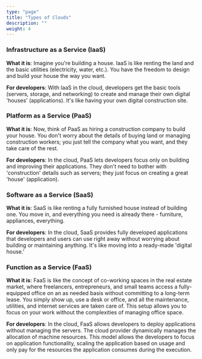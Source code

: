 ```yaml
---
type: "page"
title: "Types of Clouds"
description: ""
weight: 4
---
```


### Infrastructure as a Service (IaaS)

**What it is**: Imagine you're building a house. IaaS is like renting the land and the basic utilities (electricity, water, etc.). You have the freedom to design and build your house the way you want.

**For developers**: With IaaS in the cloud, developers get the basic tools (servers, storage, and networking) to create and manage their own digital 'houses' (applications). It's like having your own digital construction site.

### Platform as a Service (PaaS)

**What it is**: Now, think of PaaS as hiring a construction company to build your house. You don't worry about the details of buying land or managing construction workers; you just tell the company what you want, and they take care of the rest.

**For developers**: In the cloud, PaaS lets developers focus only on building and improving their applications. They don't need to bother with 'construction' details such as servers; they just focus on creating a great 'house' (application).

### Software as a Service (SaaS)

**What it is**: SaaS is like renting a fully furnished house instead of building one. You move in, and everything you need is already there - furniture, appliances, everything.

**For developers**: In the cloud, SaaS provides fully developed applications that developers and users can use right away without worrying about building or maintaining anything. It's like moving into a ready-made 'digital house.'

### Function as a Service (FaaS)

**What it is**: FaaS is like the concept of co-working spaces in the real estate market, where freelancers, entrepreneurs, and small teams access a fully-equipped office on an as needed basis without committing to a long-term lease. You simply show up, use a desk or office, and all the maintenance, utilities, and internet services are taken care of. This setup allows you to focus on your work without the complexities of managing office space.

**For developers**: In the cloud, FaaS allows developers to deploy applications without managing the servers. The cloud provider dynamically manages the allocation of machine resources. This model allows the developers to focus on application functionality, scaling the application based on usage and only pay for the resources the application consumes during the execution.
